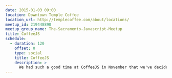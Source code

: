 ```yaml
---
date: 2015-01-03 09:00
location: Downtown Temple Coffee
location_url: http://templecoffee.com/about/locations/
meetup_id: 219448890
meetup_group_name: The-Sacramento-Javascript-Meetup
title: CoffeeJS
schedule:
  - duration: 120
    offset: 0
    type: social
    title: CoffeeJS
    description: >
      We had such a good time at CoffeeJS in November that we've decided to do it again! So join us at the **downtown** Temple Coffee for people and coffee and Javascript!
---
```

